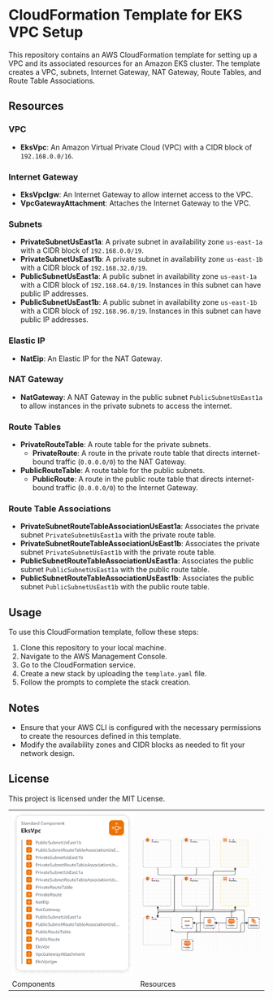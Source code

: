 # CloudFormation Template for EKS VPC Setup

This repository contains an AWS CloudFormation template for setting up a VPC and its associated resources for an Amazon EKS cluster. The template creates a VPC, subnets, Internet Gateway, NAT Gateway, Route Tables, and Route Table Associations.

## Resources

### VPC
- **EksVpc**: An Amazon Virtual Private Cloud (VPC) with a CIDR block of `192.168.0.0/16`.

### Internet Gateway
- **EksVpcIgw**: An Internet Gateway to allow internet access to the VPC.
- **VpcGatewayAttachment**: Attaches the Internet Gateway to the VPC.

### Subnets
- **PrivateSubnetUsEast1a**: A private subnet in availability zone `us-east-1a` with a CIDR block of `192.168.0.0/19`.
- **PrivateSubnetUsEast1b**: A private subnet in availability zone `us-east-1b` with a CIDR block of `192.168.32.0/19`.
- **PublicSubnetUsEast1a**: A public subnet in availability zone `us-east-1a` with a CIDR block of `192.168.64.0/19`. Instances in this subnet can have public IP addresses.
- **PublicSubnetUsEast1b**: A public subnet in availability zone `us-east-1b` with a CIDR block of `192.168.96.0/19`. Instances in this subnet can have public IP addresses.

### Elastic IP
- **NatEip**: An Elastic IP for the NAT Gateway.

### NAT Gateway
- **NatGateway**: A NAT Gateway in the public subnet `PublicSubnetUsEast1a` to allow instances in the private subnets to access the internet.

### Route Tables
- **PrivateRouteTable**: A route table for the private subnets.
  - **PrivateRoute**: A route in the private route table that directs internet-bound traffic (`0.0.0.0/0`) to the NAT Gateway.
- **PublicRouteTable**: A route table for the public subnets.
  - **PublicRoute**: A route in the public route table that directs internet-bound traffic (`0.0.0.0/0`) to the Internet Gateway.

### Route Table Associations
- **PrivateSubnetRouteTableAssociationUsEast1a**: Associates the private subnet `PrivateSubnetUsEast1a` with the private route table.
- **PrivateSubnetRouteTableAssociationUsEast1b**: Associates the private subnet `PrivateSubnetUsEast1b` with the private route table.
- **PublicSubnetRouteTableAssociationUsEast1a**: Associates the public subnet `PublicSubnetUsEast1a` with the public route table.
- **PublicSubnetRouteTableAssociationUsEast1b**: Associates the public subnet `PublicSubnetUsEast1b` with the public route table.

## Usage

To use this CloudFormation template, follow these steps:

1. Clone this repository to your local machine.
2. Navigate to the AWS Management Console.
3. Go to the CloudFormation service.
4. Create a new stack by uploading the `template.yaml` file.
5. Follow the prompts to complete the stack creation.

## Notes

- Ensure that your AWS CLI is configured with the necessary permissions to create the resources defined in this template.
- Modify the availability zones and CIDR blocks as needed to fit your network design.

## License

This project is licensed under the MIT License.


<table>
  <tr>
    <td><img src="images/a1-components.png" alt="Components" width="250"></td>
    <td><img src="images/a2-resources.png" alt="Resources" width="250"></td>
  </tr>
    <tr>
    <td><a  title="Settings">Components</a></td>
    <td><a  title="Settings">Resources</a></td>
  </tr>
</table>